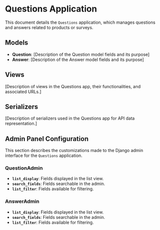 # Questions Application

This document details the `Questions` application, which manages questions and answers related to products or surveys.

## Models

- **Question**: [Description of the Question model fields and its purpose]
- **Answer**: [Description of the Answer model fields and its purpose]

## Views

[Description of views in the Questions app, their functionalities, and associated URLs.]

## Serializers

[Description of serializers used in the Questions app for API data representation.]

## Admin Panel Configuration

This section describes the customizations made to the Django admin interface for the `Questions` application.

### QuestionAdmin

- **`list_display`**: Fields displayed in the list view.
- **`search_fields`**: Fields searchable in the admin.
- **`list_filter`**: Fields available for filtering.

### AnswerAdmin

- **`list_display`**: Fields displayed in the list view.
- **`search_fields`**: Fields searchable in the admin.
- **`list_filter`**: Fields available for filtering.